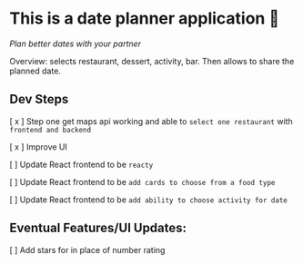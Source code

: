 # This is a date planner application 🌠

_Plan better dates with your partner_

Overview: selects restaurant, dessert, activity, bar. Then allows to share the planned date.

## Dev Steps 

[ x ] Step one get maps api working and able to `select one restaurant` with `frontend and backend`

[ x ] Improve UI 

[   ] Update React frontend to be `reacty` 

[   ] Update React frontend to be `add cards to choose from a food type` 

[   ] Update React frontend to be `add ability to choose activity for date` 

## Eventual Features/UI Updates:

[  ] Add stars for in place of number rating
